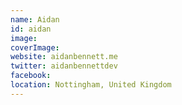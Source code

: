 ```yaml
---
name: Aidan
id: aidan
image:
coverImage:
website: aidanbennett.me
twitter: aidanbennettdev
facebook:
location: Nottingham, United Kingdom
---
```

